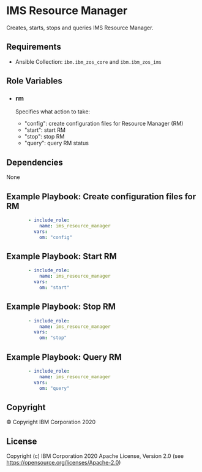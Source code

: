 IMS Resource Manager
=========

Creates, starts, stops and queries IMS Resource Manager.

Requirements
------------

* Ansible Collection: `ibm.ibm_zos_core` and `ibm.ibm_zos_ims`


Role Variables
--------------

- ### **rm**

  Specifies what action to take:
  - "config": create configuration files for Resource Manager (RM)
  - "start":  start RM
  - "stop":   stop RM
  - "query":   query RM status


Dependencies
------------

None

Example Playbook: Create configuration files for RM
----------------

```yaml 
        - include_role:
            name: ims_resource_manager
          vars:
            om: "config"
```

Example Playbook: Start RM
----------------

```yaml 
        - include_role:
            name: ims_resource_manager
          vars:
            om: "start"
```

Example Playbook: Stop RM
----------------

```yaml 
        - include_role:
            name: ims_resource_manager
          vars:
            om: "stop"
```

Example Playbook: Query RM
----------------

```yaml 
        - include_role:
            name: ims_resource_manager
          vars:
            om: "query"
```

## Copyright

© Copyright IBM Corporation 2020

License
-------

Copyright (c) IBM Corporation 2020 Apache License, Version 2.0 (see https://opensource.org/licenses/Apache-2.0)


